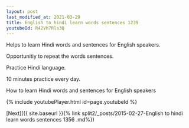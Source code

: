 ```yaml
---
layout: post
last_modified_at: 2021-03-29
title: English to hindi learn words sentences 1239 
youtubeId: R42Vh7Rls3Q
---
```

 
 
Helps to learn Hindi words and sentences for English speakers.

Opportunitiy to repeat the words sentences. 

Practice Hindi language. 
 
10 minutes practice every day. 
 
How to learn Hindi words and sentences for English speakers 
 
{% include youtubePlayer.html id=page.youtubeId %}
 
 
[Next]({{ site.baseurl }}{% link  split2/_posts/2015-02-27-English to hindi learn words sentences 1356 .md%})
 
